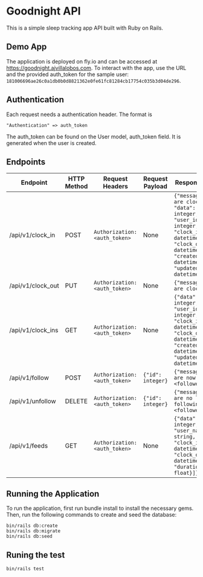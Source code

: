 

# Goodnight API
This is a simple sleep tracking app API built with Ruby on Rails.

## Demo App
The application is deployed on fly.io and can be accessed at https://goodnight.ajvillalobos.com. To interact with the app, use the URL and the provided auth_token for the sample user: `181006696ae26c0a1db0b0d8821362e0fe61fc81284cb17754c035b3d04de296`.

## Authentication
Each request needs a authentication header. The format is

```
"Authentication" => auth_token
```

The auth_token can be found on the User model, auth_token field. It is generated when the user is created.

## Endpoints

| Endpoint | HTTP Method | Request Headers | Request Payload | Response Object |
| --- | --- | --- | --- | --- |
| /api/v1/clock_in | POST | `Authorization: <auth_token>` | None | `{"message": "You are clocked in", "data": {"id": integer, "user_id": integer, "clock_in": datetime, "clock_out": datetime, "created_at": datetime, "updated_at": datetime}}` |
| /api/v1/clock_out | PUT | `Authorization: <auth_token>` | None | `{"message": "You are clocked out"}` |
| /api/v1/clock_ins | GET | `Authorization: <auth_token>` | None | `{"data": [{"id": integer, "user_id": integer, "clock_in": datetime, "clock_out": datetime, "created_at": datetime, "updated_at": datetime}]}` |
| /api/v1/follow | POST | `Authorization: <auth_token>` | `{"id": integer}` | `{"message": "You are now following <followee_name>"}` |
| /api/v1/unfollow | DELETE | `Authorization: <auth_token>` | `{"id": integer}` | `{"message": "You are no longer following <followee_name>"}` |
| /api/v1/feeds | GET | `Authorization: <auth_token>` | None | `{"data": [{"id": integer, "user_name": string, "clock_in": datetime, "clock_out": datetime, "duration": float}]}` |


## Running the Application

To run the application, first run bundle install to install the necessary gems. Then, run the following commands to create and seed the database:

```
bin/rails db:create
bin/rails db:migrate
bin/rails db:seed
```

## Runing the test
```
bin/rails test
```
